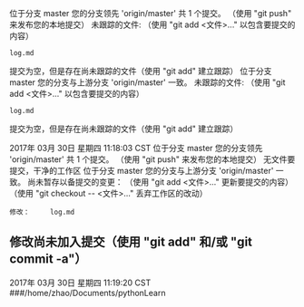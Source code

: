 位于分支 master
您的分支领先 'origin/master' 共 1 个提交。
  （使用 "git push" 来发布您的本地提交）
未跟踪的文件:
  （使用 "git add <文件>..." 以包含要提交的内容）

	log.md

提交为空，但是存在尚未跟踪的文件（使用 "git add" 建立跟踪）
位于分支 master
您的分支与上游分支 'origin/master' 一致。
未跟踪的文件:
  （使用 "git add <文件>..." 以包含要提交的内容）

	log.md

提交为空，但是存在尚未跟踪的文件（使用 "git add" 建立跟踪）

2017年 03月 30日 星期四 11:18:03 CST
位于分支 master
您的分支领先 'origin/master' 共 1 个提交。
  （使用 "git push" 来发布您的本地提交）
无文件要提交，干净的工作区
位于分支 master
您的分支与上游分支 'origin/master' 一致。
尚未暂存以备提交的变更：
  （使用 "git add <文件>..." 更新要提交的内容）
  （使用 "git checkout -- <文件>..." 丢弃工作区的改动）

	修改：     log.md

修改尚未加入提交（使用 "git add" 和/或 "git commit -a"）
---------

2017年 03月 30日 星期四 11:19:20 CST
###/home/zhao/Documents/pythonLearn

